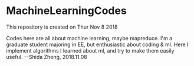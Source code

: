 # MachineLearningCodes
This repository is created on Thur Nov 8 2018

Codes here are all about machine learning, maybe mapreduce. 
I'm a graduate student majoring in EE, but enthusiastic about coding & ml. 
Here I implement algorithms I learned about ml, and try to make them easily useful.
--Shida Zheng, 2018.11.08
